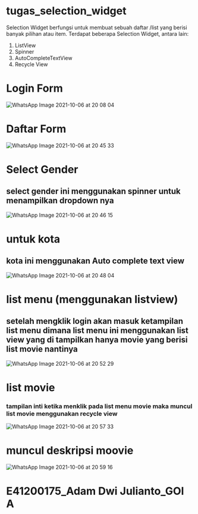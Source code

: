 # tugas_selection_widget

Selection Widget berfungsi untuk membuat sebuah daftar /list yang berisi banyak pilihan atau item.
Terdapat beberapa Selection Widget, antara lain:

1. ListView
2. Spinner
3. AutoCompleteTextView
4. Recycle View


# Login Form

![WhatsApp Image 2021-10-06 at 20 08 04](https://user-images.githubusercontent.com/81203366/136208567-9133569d-3a0e-48cf-84a5-ba1a9ca332e3.jpeg)


# Daftar Form

![WhatsApp Image 2021-10-06 at 20 45 33](https://user-images.githubusercontent.com/81203366/136215530-7ba3b331-9c2b-4df5-a1ff-0b0ef44a1db8.jpeg)

# Select Gender

## select gender ini menggunakan spinner untuk menampilkan dropdown nya
![WhatsApp Image 2021-10-06 at 20 46 15](https://user-images.githubusercontent.com/81203366/136215859-e6085669-138d-4113-a465-7ad32c9ff0c3.jpeg)

# untuk kota
## kota ini menggunakan Auto complete text view
![WhatsApp Image 2021-10-06 at 20 48 04](https://user-images.githubusercontent.com/81203366/136215941-0b9bae9c-8b39-4cfb-ad60-5d726109f18a.jpeg)


# list menu (menggunakan listview)
## setelah mengklik login akan masuk ketampilan list menu dimana list menu ini menggunakan list view yang di tampilkan hanya movie yang berisi list movie nantinya

![WhatsApp Image 2021-10-06 at 20 52 29](https://user-images.githubusercontent.com/81203366/136216328-25d9a487-97aa-44b3-b40a-b622a047a75f.jpeg)

# list movie
### tampilan inti ketika menklik pada list menu movie maka muncul list movie menggunakan recycle view
![WhatsApp Image 2021-10-06 at 20 57 33](https://user-images.githubusercontent.com/81203366/136217373-e06421b1-115f-467b-bfa1-2ce29f5276e8.jpeg)

# muncul deskripsi moovie


![WhatsApp Image 2021-10-06 at 20 59 16](https://user-images.githubusercontent.com/81203366/136217630-e1f234d1-14a3-4057-ae4a-68893ec61356.jpeg)


# E41200175_Adam Dwi Julianto_GOl A

